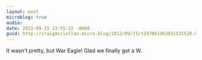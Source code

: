 ```yaml
---
layout: post
microblog: true
audio: 
date: 2012-09-15 13:55:22 -0600
guid: http://craigmcclellan.micro.blog/2012/09/15/t247061063831531520.html
---
```

It wasn't pretty, but War Eagle! Glad we finally got a W.
